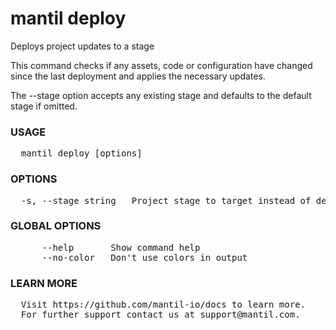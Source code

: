 
# mantil deploy

Deploys project updates to a stage

This command checks if any assets, code or configuration have changed since the last deployment
and applies the necessary updates.

The --stage option accepts any existing stage and defaults to the default stage if omitted.

### USAGE
<pre>
  mantil deploy [options]
</pre>
### OPTIONS
<pre>
  -s, --stage string   Project stage to target instead of default
</pre>
### GLOBAL OPTIONS
<pre>
      --help       Show command help
      --no-color   Don't use colors in output
</pre>
### LEARN MORE
<pre>
  Visit https://github.com/mantil-io/docs to learn more.
  For further support contact us at support@mantil.com.
</pre>
